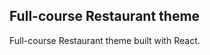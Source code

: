 Full-course Restaurant theme
----------------------------

Full-course Restaurant theme built with React.